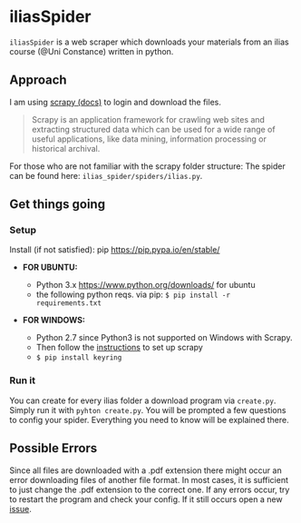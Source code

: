 
# iliasSpider

`iliasSpider` is a web scraper which downloads your materials from an ilias course (@Uni Constance) written in python. 

## Approach
I am using [scrapy (docs)](https://docs.scrapy.org/en/latest/index.html) to login and download the files. 

> Scrapy is an application framework for crawling web sites and extracting structured data which can be used for a wide range of useful applications, like data mining, information processing or historical archival.
> 

For those who are not familiar with the scrapy folder structure:
The spider can be found here: `ilias_spider/spiders/ilias.py`.

## Get things going

### Setup
Install (if not satisfied):
pip https://pip.pypa.io/en/stable/
 - **FOR UBUNTU:** 
	- Python 3.x  https://www.python.org/downloads/ for ubuntu
	 - the following python reqs. via pip:
	`$ pip install -r requirements.txt`

 -  **FOR WINDOWS:** 
	 - Python 2.7 since Python3 is not supported on Windows with Scrapy. 
	 - Then follow the [instructions](https://doc.scrapy.org/en/1.1/intro/install.html#windows) to set up scrapy
	 - `$ pip install keyring`

### Run it
You can create for every ilias folder a download program via `create.py`.  Simply run it with `pyhton create.py`.
You will be prompted a few questions to config your spider. Everything you need to know will be explained there.

## Possible Errors
Since all files are downloaded with a .pdf extension there might occur an error downloading files of another file format. 
In most cases, it is sufficient to just change the .pdf extension to the correct one.
If any errors occur, try to restart the program and check your config. If it still occurs open a new [issue](https://github.com/MisterXY89/iliasSpider/issues).

